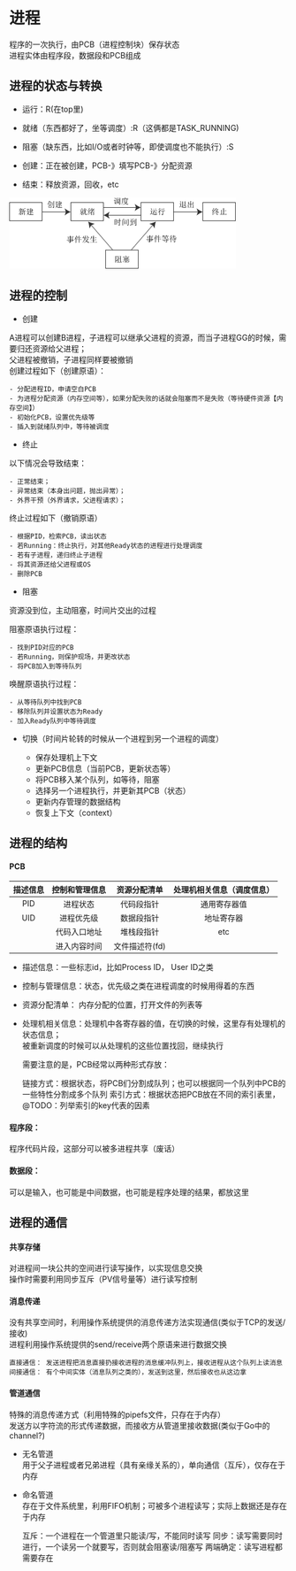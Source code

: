 # 进程
程序的一次执行，由PCB（进程控制块）保存状态  
进程实体由程序段，数据段和PCB组成

## 进程的状态与转换
- 运行：R(在top里)

- 就绪（东西都好了，坐等调度）:R（这俩都是TASK_RUNNING)

- 阻塞（缺东西，比如I/O或者时钟等，即使调度也不能执行）:S

- 创建：正在被创建，PCB-》填写PCB-》分配资源

- 结束：释放资源，回收，etc

![](../pics/process_status.png)


## 进程的控制

- 创建

A进程可以创建B进程，子进程可以继承父进程的资源，而当子进程GG的时候，需要归还资源给父进程；  
父进程被撤销，子进程同样要被撤销    
创建过程如下（创建原语）：  

    - 分配进程ID，申请空白PCB
    - 为进程分配资源（内存空间等），如果分配失败的话就会阻塞而不是失败（等待硬件资源【内存空间】）
    - 初始化PCB，设置优先级等
    - 插入到就绪队列中，等待被调度

- 终止

以下情况会导致结束：
  
    - 正常结束；  
    - 异常结束（本身出问题，抛出异常）；
    - 外界干预（外界请求，父进程请求）；
终止过程如下（撤销原语）  

    - 根据PID，检索PCB，读出状态
    - 若Running：终止执行，对其他Ready状态的进程进行处理调度
    - 若有子进程，递归终止子进程
    - 将其资源还给父进程或OS
    - 删除PCB

- 阻塞

资源没到位，主动阻塞，时间片交出的过程

阻塞原语执行过程：

    - 找到PID对应的PCB
    - 若Running，则保护现场，并更改状态
    - 将PCB加入到等待队列
    
唤醒原语执行过程：

    - 从等待队列中找到PCB
    - 移除队列并设置状态为Ready
    - 加入Ready队列中等待调度
    
    
- 切换（时间片轮转的时候从一个进程到另一个进程的调度）

    - 保存处理机上下文
    - 更新PCB信息（当前PCB，更新状态等）
    - 将PCB移入某个队列，如等待，阻塞
    - 选择另一个进程执行，并更新其PCB（状态）
    - 更新内存管理的数据结构
    - 恢复上下文（context）
    
## 进程的结构

#### PCB


| 描述信息  | 控制和管理信息  | 资源分配清单 | 处理机相关信息（调度信息）|
| :------------: | :------------: | :------------: | :------------: |
| PID | 进程状态     | 代码段指针   | 通用寄存器值 |
| UID | 进程优先级   |  数据段指针  | 地址寄存器   |
|     | 代码入口地址  | 堆栈段指针   | etc |
|     | 进入内容时间  | 文件描述符(fd)| 


- 描述信息：一些标志id，比如Process ID， User ID之类
- 控制与管理信息：状态，优先级之类在进程调度的时候用得着的东西
- 资源分配清单： 内存分配的位置，打开文件的列表等
- 处理机相关信息：处理机中各寄存器的值，在切换的时候，这里存有处理机的状态信息；  
被重新调度的时候可以从处理机的这些位置找回，继续执行

    需要注意的是，PCB经常以两种形式存放：
    
    链接方式：根据状态，将PCB们分割成队列；也可以根据同一个队列中PCB的一些特性分割成多个队列
    索引方式：根据状态把PCB放在不同的索引表里，@TODO：列举索引的key代表的因素
      

#### 程序段：  
程序代码片段，这部分可以被多进程共享（废话）

#### 数据段：  
可以是输入，也可能是中间数据，也可能是程序处理的结果，都放这里  

## 进程的通信

#### 共享存储
对进程间一块公共的空间进行读写操作，以实现信息交换  
操作时需要利用同步互斥（PV信号量等）进行读写控制  

#### 消息传递
没有共享空间时，利用操作系统提供的消息传递方法实现通信(类似于TCP的发送/接收)  
进程利用操作系统提供的send/receive两个原语来进行数据交换

    直接通信： 发送进程把消息直接扔接收进程的消息缓冲队列上，接收进程从这个队列上读消息
    间接通信： 有个中间实体（消息队列之类的），发送到这里，然后接收也从这边拿
   

#### 管道通信

特殊的消息传递方式（利用特殊的pipefs文件，只存在于内存）  
发送方以字符流的形式传递数据，而接收方从管道里接收数据(类似于Go中的channel?)  

- 无名管道  
用于父子进程或者兄弟进程（具有亲缘关系的），单向通信（互斥），仅存在于内存
- 命名管道  
存在于文件系统里，利用FIFO机制；可被多个进程读写；实际上数据还是存在于内存


    互斥：一个进程在一个管道里只能读/写，不能同时读写
    同步：读写需要同时进行，一个读另一个就要写，否则就会阻塞读/阻塞写
    两端确定：读写进程都需要存在

